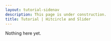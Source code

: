 ```yaml
---
layout: tutorial-sidenav
description: This page is under construction.
title: Tutorial | Hitcircle and Slider
---
```


Nothing here yet.